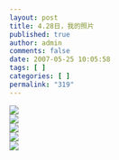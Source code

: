 ```yaml
---
layout: post
title: 4.28日，我的照片
published: true
author: admin
comments: false
date: 2007-05-25 10:05:58
tags: [ ]
categories: [ ]
permalink: "319"
---
```

![][1]  
![][2]  
![][3]  
![][4]  
![][5]

 [1]: http://xujianian.com/jx/blog/UploadFiles/2007-5/525792080.jpg
 [2]: http://xujianian.com/jx/blog/UploadFiles/2007-5/525904745.jpg
 [3]: http://xujianian.com/jx/blog/UploadFiles/2007-5/525955817.jpg
 [4]: http://xujianian.com/jx/blog/UploadFiles/2007-5/525303669.jpg
 [5]: http://xujianian.com/jx/blog/UploadFiles/2007-5/525516035.jpg